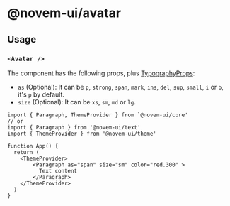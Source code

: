 # @novem-ui/avatar

## Usage

### `<Avatar />`

The component has the following props, plus [TypographyProps](../base/src/types.ts):

- `as` (Optional): It can be `p`, `strong`, `span`, `mark`, `ins`, `del`, `sup`, `small`, `i` or `b`, it's `p` by default.
- `size` (Optional): It can be `xs`, `sm`, `md` or `lg`.

```tsx
import { Paragraph, ThemeProvider } from `@novem-ui/core'
// or
import { Paragraph } from '@novem-ui/text'
import { ThemeProvider } from '@novem-ui/theme'

function App() {
  return (
    <ThemeProvider>
        <Paragraph as="span" size="sm" color="red.300" >
          Text content
        </Paragraph>
    </ThemeProvider>
  )
}
```
